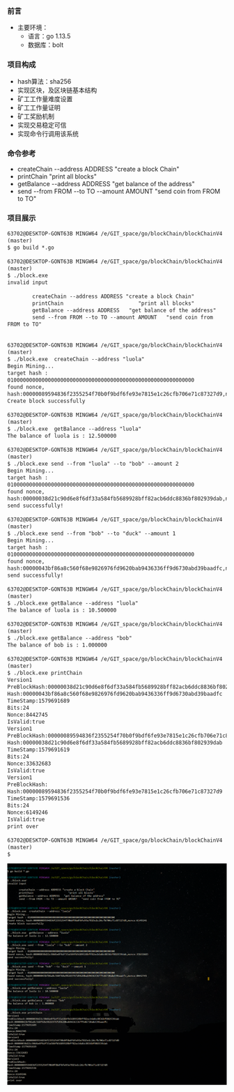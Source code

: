 ### 前言
- 主要环境：
    - 语言：go 1.13.5  
    - 数据库：bolt
    
### 项目构成
   - hash算法：sha256
   - 实现区块，及区块链基本结构
   - 矿工工作量难度设置
   - 矿工工作量证明
   - 矿工奖励机制
   - 实现交易稳定可信
   - 实现命令行调用该系统

### 命令参考
- createChain --address ADDRESS "create a block Chain"
- printChain			  "print all blocks"
- getBalance --address ADDRESS   "get balance of the address"
- send --from FROM --to TO --amount AMOUNT   "send coin from FROM to TO"

### 项目展示

```shell script
63702@DESKTOP-GONT63B MINGW64 /e/GIT_space/go/blockChain/blockChainV4 (master)
$ go build *.go

63702@DESKTOP-GONT63B MINGW64 /e/GIT_space/go/blockChain/blockChainV4 (master)
$ ./block.exe
invalid input

        createChain --address ADDRESS "create a block Chain"
        printChain                        "print all blocks"
        getBalance --address ADDRESS   "get balance of the address"
        send --from FROM --to TO --amount AMOUNT   "send coin from FROM to TO"


63702@DESKTOP-GONT63B MINGW64 /e/GIT_space/go/blockChain/blockChainV4 (master)
$ ./block.exe  createChain --address "luola"
Begin Mining...
target hash : 010000000000000000000000000000000000000000000000000000000000
found nonce, hash:00000089594836f2355254f70b0f9bdf6fe93e7815e1c26cfb706e71c87327d9,nonce:6149246
Create block successfully

63702@DESKTOP-GONT63B MINGW64 /e/GIT_space/go/blockChain/blockChainV4 (master)
$ ./block.exe  getBalance --address "luola"
The balance of luola is : 12.500000

63702@DESKTOP-GONT63B MINGW64 /e/GIT_space/go/blockChain/blockChainV4 (master)
$ ./block.exe send --from "luola" --to "bob" --amount 2
Begin Mining...
target hash : 010000000000000000000000000000000000000000000000000000000000
found nonce, hash:00000038d21c90d6e8f6df33a584fb5689928bff82acb6ddc8836bf802939dab,nonce:33632683
send successfully!

63702@DESKTOP-GONT63B MINGW64 /e/GIT_space/go/blockChain/blockChainV4 (master)
$ ./block.exe send --from "bob" --to "duck" --amount 1
Begin Mining...
target hash : 010000000000000000000000000000000000000000000000000000000000
found nonce, hash:00000043bf86a8c560f68e9826976fd9620bab9436336ff9d6730abd39baadfc,nonce:8442745
send successfully!

63702@DESKTOP-GONT63B MINGW64 /e/GIT_space/go/blockChain/blockChainV4 (master)
$ ./block.exe getBalance --address "luola"
The balance of luola is : 10.500000

63702@DESKTOP-GONT63B MINGW64 /e/GIT_space/go/blockChain/blockChainV4 (master)
$ ./block.exe getBalance --address "bob"
The balance of bob is : 1.000000

63702@DESKTOP-GONT63B MINGW64 /e/GIT_space/go/blockChain/blockChainV4 (master)
$ ./block.exe printChain
Version1
PreBlockHash:00000038d21c90d6e8f6df33a584fb5689928bff82acb6ddc8836bf802939dab
Hash:00000043bf86a8c560f68e9826976fd9620bab9436336ff9d6730abd39baadfc
TimeStamp:1579691689
Bits:24
Nonce:8442745
IsValid:true
Version1
PreBlockHash:00000089594836f2355254f70b0f9bdf6fe93e7815e1c26cfb706e71c87327d9
Hash:00000038d21c90d6e8f6df33a584fb5689928bff82acb6ddc8836bf802939dab
TimeStamp:1579691619
Bits:24
Nonce:33632683
IsValid:true
Version1
PreBlockHash:
Hash:00000089594836f2355254f70b0f9bdf6fe93e7815e1c26cfb706e71c87327d9
TimeStamp:1579691536
Bits:24
Nonce:6149246
IsValid:true
print over

63702@DESKTOP-GONT63B MINGW64 /e/GIT_space/go/blockChain/blockChainV4 (master)
$
```
![image](https://github.com/luola63702168/blockChain/blob/master/obj_images/index.png)
